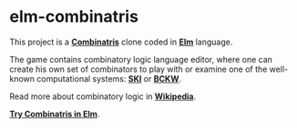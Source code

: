 # elm-combinatris
This project is a [**Combinatris**](http://dirk.rave.org/combinatris/how-to-play.html) clone coded in [**Elm**](http://elm-lang.org/) language.

The game contains combinatory logic language editor, where one can create his own set of combinators to play with or examine one of the well-known computational systems:  [**SKI**](https://en.wikipedia.org/wiki/SKI_combinator_calculus) or [**BCKW**](https://en.wikipedia.org/wiki/B,_C,_K,_W_system).

Read more about combinatory logic in [**Wikipedia**](https://en.wikipedia.org/wiki/Combinatory_logic).

[**Try Combinatris in Elm**](https://sparadon.com/combinatris/).



